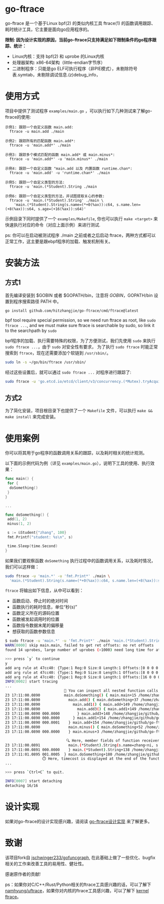 # go-ftrace

go-ftrace 是一个基于Linux bpf(2) 的类似内核工具 ftrace(1) 的函数调用跟踪、耗时统计工具，它主要是面向go应用程序的。

**限制: 因为设计实现的原因，当前go-ftrace只支持满足如下限制条件的go程序跟踪、统计：**

- Linux内核：支持 bpf(2) 和 uprobe 的Linux内核
- 处理器架构: x86-64架构（little-endian字节序）
- 二进制程序：只能是go ELF可执行程序（非PIE模式），未剔除符号表.symtab，未剔除调试信息.(z)debug_info，

# 使用方式

项目中提供了测试程序 `examples/main.go` ，可以执行如下几种测试来了解go-ftrace的使用:

  ```
  示例1: 跟踪一个自定义函数 main.add:
    ftrace -u main.add ./main

  示例2: 跟踪所有的匹配函数 main.add*:
    ftrace -u 'main.add*' ./main

  示例3: 跟踪多个模式匹配的函数 main.add* 或 main.minus*:
    ftrace -u 'main.add*' -u 'main.minus*' ./main

  示例4: 跟踪一个自定义函数 "main.add 以及 内置函数 runtime.chan*:
    ftrace -u 'main.add' -u 'runtime.chan*' ./main

  示例5: 跟踪一个自定义类型的方法:
    ftrace -u 'main.(*Student).String ./main    

  示例6: 跟踪一个自定义类型的方法，并试图提取关心的参数:
    ftrace -u 'main.(*Student).String' ./main \
      'main.(*Student).String(s.name=(*+0(%ax)):c64, s.name.len=(+8(%ax)):s64, s.age=(+16(%ax)):s64)'
  ```

示例目录下同时提供了一个 `examples/Makefile`, 你也可以执行 `make <target>` 来快速执行对应的命令（对应上面示例）来进行测试.

ps: 你可以在启动被测试程序 ./main 之前或者之后启动 ftrace，两种方式都可以正常工作，这主要是跟ebpf程序的加载、触发机制有关。

# 安装方法

## 方式1

首先编译安装到 $GOBIN 或者 $GOPATH/bin，注意将 $GOBIN，$GOPATH/bin 设置到程序搜索路径 PATH 中。

```bash
go install github.com/hitzhangjie/go-ftrace/cmd/ftrace@latest
```

bpf tool require special permission, so we need run ftrace as root, like `sudo ftrace ...`,
and we must make sure ftrace is searchable by sudo, so link it to the searchpath by `sudo`

bpf程序的加载、执行需要特殊的权限，为了方便测试，我们先使用 `sudo` 来执行 `sudo ftrace ...`，由于 `sudo` 对安全性有要求，
为了执行 `sudo ftrace` 时能正常搜索到 `ftrace`，现在还需要添加个软链到 `/usr/sbin/`。

```bash
sudo ln -s ~/go/bin/ftrace /usr/sbin/
```

经过这些设置后，就可以通过 `sudo ftrace ...` 对程序进行跟踪了:

```bash
sudo ftrace -u 'go.etcd.io/etcd/client/v3/concurrency.(*Mutex).tryAcquire' ./a.out
```

## 方式2

为了简化安装，项目根目录下也提供了一个 `Makefile` 文件，可以执行 `make && make install` 来完成安装。

# 使用案例

你可以将其用于go程序的函数调用关系的跟踪，以及耗时相关的统计观测。

以下面的示例代码为例（详见 `examples/main.go`），说明下工具的使用、执行效果：

```go
func main() {
 for {
  doSomething()
 }
}

...

func doSomething() {
 add(1, 2)
 minus(1, 2)

 s := &Student{"zhang", 100}
 fmt.Printf("student: %s\n", s)

 time.Sleep(time.Second)
}
```

如果我们要观察函数 `doSomething` 执行过程中的函数调用关系，以及耗时情况，我们可以这样做：

```bash
sudo ftrace -u 'main.*' -u 'fmt.Print*' ./main \
  'main.(*Student).String(s.name=(*+0(%ax)):c64, s.name.len=(+8(%ax)):s64, s.age=(+16(%ax)):s64)'
```

`ftrace` 将输出如下信息，从中可以看到：

- 函数启动、停止时的绝对时间
- 函数执行的耗时信息，单位“秒(s)”
- 函数定义所在的源码位置
- 函数被发起调用时的位置
- 函数指令数据末尾的偏移量
- 想获取的函数参数信息

```bash
$ sudo ftrace -u 'main.*' -u 'fmt.Print*' ./main 'main.(*Student).String(s.name=(*+0(%ax)):c64, s.name.len=(+8(%ax)):s64, s.age=(+16(%ax)):s64)'
WARN[0000] skip main.main, failed to get ret offsets: no ret offsets 
found 14 uprobes, large number of uprobes (>1000) need long time for attaching and detaching, continue? [Y/n]

>>> press `y` to continue
y
add arg rule at 47cc40: {Type:1 Reg:0 Size:8 Length:1 Offsets:[0 0 0 0 0 0 0 0] Deference:[1 0 0 0 0 0 0 0]}
add arg rule at 47cc40: {Type:1 Reg:0 Size:8 Length:1 Offsets:[8 0 0 0 0 0 0 0] Deference:[0 0 0 0 0 0 0 0]}
add arg rule at 47cc40: {Type:1 Reg:0 Size:8 Length:1 Offsets:[16 0 0 0 0 0 0 0] Deference:[0 0 0 0 0 0 0 0]}
INFO[0002] start tracing                                
...
                           🔬 You can inspect all nested function calls, when and where started or finished
23 17:11:00.0890           main.doSomething() { main.main+15 /home/zhangjie/github/go-ftrace/examples/main.go:10
23 17:11:00.0890             main.add() { main.doSomething+37 /home/zhangjie/github/go-ftrace/examples/main.go:15
23 17:11:00.0890               main.add1() { main.add+149 /home/zhangjie/github/go-ftrace/examples/main.go:27
23 17:11:00.0890                 main.add3() { main.add1+149 /home/zhangjie/github/go-ftrace/examples/main.go:40
23 17:11:00.0890 000.0000        } main.add3+148 /home/zhangjie/github/go-ftrace/examples/main.go:46
23 17:11:00.0890 000.0000      } main.add1+154 /home/zhangjie/github/go-ftrace/examples/main.go:33
23 17:11:00.0890 000.0001    } main.add+154 /home/zhangjie/github/go-ftrace/examples/main.go:27
23 17:11:00.0890             main.minus() { main.doSomething+52 /home/zhangjie/github/go-ftrace/examples/main.go:16
23 17:11:00.0890 000.0000    } main.minus+3 /home/zhangjie/github/go-ftrace/examples/main.go:51

                            🔍 Here, member fields of function receiver extracted, receiver is the 1st argument actually.
23 17:11:00.0891             main.(*Student).String(s.name=zhang<ni, s.name.len=5, s.age=100) { fmt.(*pp).handleMethods+690 /opt/go/src/fmt/print.go:673
23 17:11:00.0891 000.0000    } main.(*Student).String+138 /home/zhangjie/github/go-ftrace/examples/main.go:64
23 17:11:01.0895 001.0005  } main.doSomething+180 /home/zhangjie/github/go-ftrace/examples/main.go:22
                 ⏱️ Here, timecost is displayed at the end of the function call
...

>>> press `Ctrl+C` to quit.

INFO[0007] start detaching                              
detaching 16/16
```

# 设计实现

如果对go-ftrace的设计实现感兴趣，请阅读 [go-ftrace设计实现](https://www.hitzhangjie.pro/blog/2023-12-12-%E8%A7%82%E6%B5%8Bgo%E5%87%BD%E6%95%B0%E8%B0%83%E7%94%A8go-ftrace%E8%AE%BE%E8%AE%A1%E5%AE%9E%E7%8E%B0/) 来了解更多。

# 致谢

该项目fork自 [jschwinger233/gofuncgraph](https://github.com/jschwinger233/gofuncgraph), 在此基础上做了一些优化、bugfix相关的工作来改善工具的易用性、健壮性。

感谢原作者的贡献!

ps：如果你对C/C++/Rust/Python相关的ftrace工具感兴趣的话，可以了解下 [namhyung/uftrace](https://github.com/namhyung/uftrace)，如果你对内核的ftrace工具感兴趣，可以了解下 [kernel ftrace](https://www.kernel.org/doc/html/v4.17/trace/ftrace.html)。
